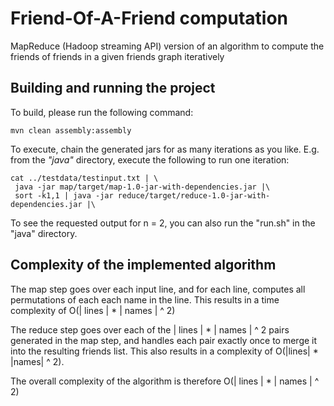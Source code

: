 # Friend-Of-A-Friend computation

MapReduce (Hadoop streaming API) version of an algorithm to compute the friends of friends in a given friends graph iteratively  

## Building and running the project

To build, please run the following command:
````
mvn clean assembly:assembly
`````

To execute, chain the generated jars for as many iterations as you like. E.g. from the *"java"* directory, execute the following to run one iteration: 

````
cat ../testdata/testinput.txt | \
 java -jar map/target/map-1.0-jar-with-dependencies.jar |\
 sort -k1,1 | java -jar reduce/target/reduce-1.0-jar-with-dependencies.jar |\
 ````
 To see the requested output for n = 2, you can also run the "run.sh" in the "java" directory.
 
 
## Complexity of the implemented algorithm

The map step goes over each input line, and for each line, computes all permutations of each each name in the line. This results in a time complexity of O(| lines | * | names | ^ 2)

The reduce step goes over each of the | lines | * | names | ^ 2 pairs generated in the map step, and handles each pair exactly once to merge it into the resulting friends list. This also results in a complexity of  O(|lines| * |names| ^ 2).

The overall complexity of the algorithm is therefore  O(| lines | * | names | ^ 2)
 


